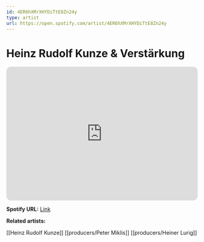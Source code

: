 ```yaml
---
id: 4ER6hXMrXHYDiTtE8Zn24y
type: artist
url: https://open.spotify.com/artist/4ER6hXMrXHYDiTtE8Zn24y
---
```

# Heinz Rudolf Kunze & Verstärkung

<iframe style="border-radius:12px" src="https://open.spotify.com/embed/artist/4ER6hXMrXHYDiTtE8Zn24y" width="100%" height="352" frameBorder="0" allowfullscreen="" allow="autoplay; clipboard-write; encrypted-media; fullscreen; picture-in-picture" loading="lazy"></iframe>

**Spotify URL:** [Link](https://open.spotify.com/artist/4ER6hXMrXHYDiTtE8Zn24y)

**Related artists:**

[[Heinz Rudolf Kunze]]
[[producers/Peter Miklis]]
[[producers/Heiner Lurig]]
